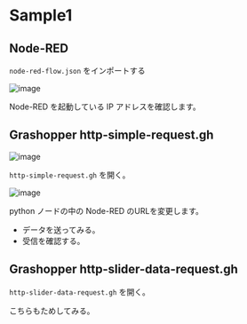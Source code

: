 # Sample1

## Node-RED

`node-red-flow.json` をインポートする

![image](https://i.gyazo.com/9b770b88fa11e7470fbdf3b34711dbb7.png)

Node-RED を起動している IP アドレスを確認します。

## Grashopper http-simple-request.gh

![image](https://i.gyazo.com/c7f492cd5f74590881dbe8b4342dd10f.png)

`http-simple-request.gh` を開く。

![image](https://i.gyazo.com/23cd864e992da229364cf43ce69a3d62.png)

python ノードの中の Node-RED のURLを変更します。


* データを送ってみる。
* 受信を確認する。

## Grashopper http-slider-data-request.gh

`http-slider-data-request.gh` を開く。

こちらもためしてみる。


